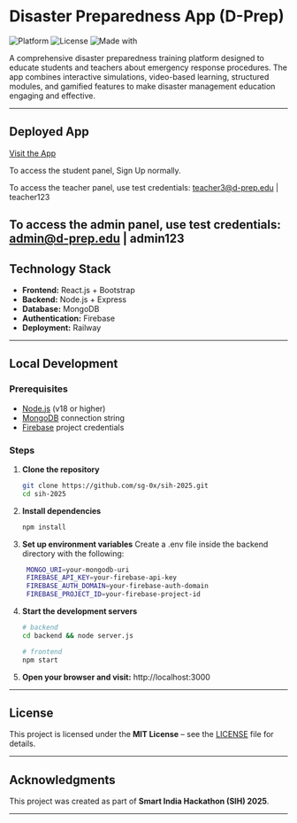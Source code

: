 # Disaster Preparedness App (D-Prep)
![Platform](https://img.shields.io/badge/platform-web-blue) 
![License](https://img.shields.io/badge/license-MIT-green.svg) 
![Made with](https://img.shields.io/badge/made%20with-React.js%20%26%20Node.js-yellowgreen) 

A comprehensive disaster preparedness training platform designed to educate students and teachers about emergency response procedures. The app combines interactive simulations, video-based learning, structured modules, and gamified features to make disaster management education engaging and effective.

---

## Deployed App

[Visit the App](https://sih-2025-production-b822.up.railway.app/)

To access the student panel, Sign Up normally.

To access the teacher panel, use test credentials: teacher3@d-prep.edu | teacher123

To access the admin panel, use test credentials: admin@d-prep.edu | admin123
---

## Technology Stack

- **Frontend:** React.js + Bootstrap  
- **Backend:** Node.js + Express  
- **Database:** MongoDB  
- **Authentication:** Firebase  
- **Deployment:** Railway  

---

## Local Development

### Prerequisites
- [Node.js](https://nodejs.org/) (v18 or higher)  
- [MongoDB](https://www.mongodb.com/) connection string  
- [Firebase](https://firebase.google.com/) project credentials 

### Steps

1. **Clone the repository**
   ```bash
   git clone https://github.com/sg-0x/sih-2025.git
   cd sih-2025
   
2. **Install dependencies**
   ```bash
   npm install
   
3. **Set up environment variables**
   Create a .env file inside the backend directory with the following:
   ```bash
    MONGO_URI=your-mongodb-uri
    FIREBASE_API_KEY=your-firebase-api-key
    FIREBASE_AUTH_DOMAIN=your-firebase-auth-domain
    FIREBASE_PROJECT_ID=your-firebase-project-id

4. **Start the development servers**
   ```bash
   # backend
   cd backend && node server.js

   # frontend
   npm start

5. **Open your browser and visit:**
   http://localhost:3000

---

## License

This project is licensed under the **MIT License** – see the [LICENSE](LICENSE) file for details.  

---

## Acknowledgments

This project was created as part of **Smart India Hackathon (SIH) 2025**.  

---
   
